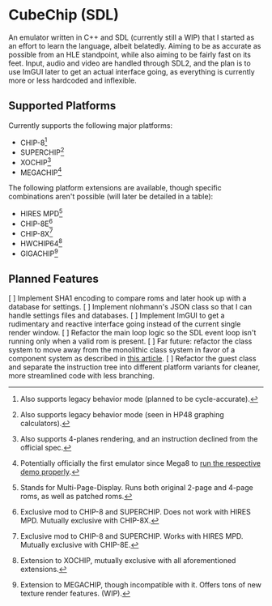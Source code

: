 # CubeChip (SDL)

An emulator written in C++ and SDL (currently still a WIP) that I started as an effort to learn the language, albeit belatedly. Aiming to be as accurate as possible from an HLE standpoint, while also aiming to be fairly fast on its feet. Input, audio and video are handled through SDL2, and the plan is to use ImGUI later to get an actual interface going, as everything is currently more or less hardcoded and inflexible.

## Supported Platforms

Currently supports the following major platforms:
- CHIP-8[^1]
- SUPERCHIP[^2]
- XOCHIP[^3]
- MEGACHIP[^4]

[^1]: Also supports legacy behavior mode (planned to be cycle-accurate).
[^2]: Also supports legacy behavior mode (seen in HP48 graphing calculators).
[^3]: Also supports 4-planes rendering, and an instruction declined from the official spec.
[^4]: Potentially officially the first emulator since Mega8 to [run the respective demo properly](https://www.youtube.com/watch?v=Z215BO9Gkko).

The following platform extensions are available, though specific combinations aren't possible (will later be detailed in a table):
- HIRES MPD[^5]
- CHIP-8E[^6]
- CHIP-8X[^7]
- HWCHIP64[^8]
- GIGACHIP[^9]

[^5]: Stands for Multi-Page-Display. Runs both original 2-page and 4-page roms, as well as patched roms.
[^6]: Exclusive mod to CHIP-8 and SUPERCHIP. Does not work with HIRES MPD. Mutually exclusive with CHIP-8X.
[^7]: Exclusive mod to CHIP-8 and SUPERCHIP. Works with HIRES MPD. Mutually exclusive with CHIP-8E.
[^8]: Extension to XOCHIP, mutually exclusive with all aforementioned extensions.
[^9]: Extension to MEGACHIP, though incompatible with it. Offers tons of new texture render features. (WIP).

## Planned Features

[ ] Implement SHA1 encoding to compare roms and later hook up with a database for settings.
[ ] Implement nlohmann's JSON class so that I can handle settings files and databases.
[ ] Implement ImGUI to get a rudimentary and reactive interface going instead of the current single render window.
[ ] Refactor the main loop logic so the SDL event loop isn't running only when a valid rom is present.
[ ] Far future: refactor the class system to move away from the monolithic class system in favor of a component system as described in [this article](http://gameprogrammingpatterns.com/component.html).
[ ] Refactor the guest class and separate the instruction tree into different platform variants for cleaner, more streamlined code with less branching.
